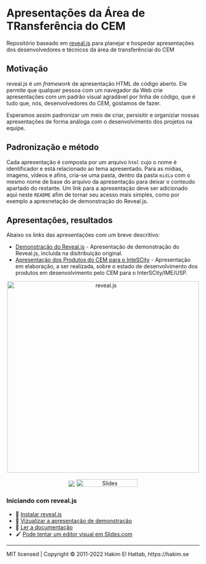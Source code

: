 # Apresentações da Área de TRansferência do CEM

Repositório baseado em [reveal.js](https://revealjs.com/) para planejar e hospedar apresentações dos desenvolvedores e técnicos da área de transferênciai do CEM

## Motivação

reveal.js é um _framework_ de apresentação HTML de código aberto. Ele permite que qualquer pessoa com um navegador da Web crie apresentações com um padrão visual agradável por linha de código, que é tudo que, nós, desenvolvedores do CEM, gostamos de fazer.

Esperamos assim padronizar um meio de criar, persisitir e organiziar nossas apresentações de forma análoga com o desenvolvimento dos projetos na equipe.

## Padronização e método

Cada apresentação é composta por um arquivo `html` cujo o nome é identificador e está relacionado ao tema apresentado. Para as mídias, imagens, vídeos e afins, cria-se uma pasta, dentro da pasta `midia` com o mesmo nome de base do arquivo da apresentação para deixar o conteudo apartado do restante. Um link para a apresentação deve ser adicionado aqui neste `README` afim de tornar seu acesso mais simples, como por exemplo a apresnetação de demonstração do Reveal.js.

## Apresentações, resultados

Abaixo os links das apresentações com um breve descritivo:

* [Demonstração do Reveal.js](demo.html) - Apresentação de demonstração do Reveal.js, incluida na disitribuição original.
* [Apresentação dos Produtos do CEM para o InteSCity](apresentacao-cem-interscity.html) - Apresentação em elaboração, a ser realizada, sobre o estado de desenvolvimento dos produtos em desenvolvimento pelo CEM para o InterSCity/IME/USP.

<p align="center">
  <a href="https://revealjs.com">
  <img src="https://hakim-static.s3.amazonaws.com/reveal-js/logo/v1/reveal-black-text-sticker.png" alt="reveal.js" width="500">
  </a>
  <br><br>
  <a href="https://github.com/hakimel/reveal.js/actions"><img src="https://github.com/hakimel/reveal.js/workflows/tests/badge.svg"></a>
  <a href="https://slides.com/"><img src="https://s3.amazonaws.com/static.slid.es/images/slides-github-banner-320x40.png?1" alt="Slides" width="160" height="20"></a>
</p>


### Iniciando com reveal.js
- 🚀 [Instalar reveal.js](https://revealjs.com/installation)
- 👀 [Vizualizar a apresentação de demonstração](https://revealjs.com/demo)
- 📖 [Ler a documentação](https://revealjs.com/markup/)
- 🖌 [Pode tentar um editor visual em Slides.com](https://slides.com/)

--- 
<div>
  MIT licensed | Copyright © 2011-2022 Hakim El Hattab, https://hakim.se
</div>
